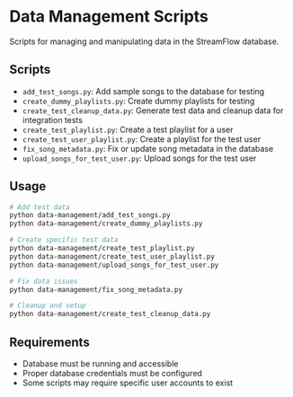 # Data Management Scripts

Scripts for managing and manipulating data in the StreamFlow database.

## Scripts

- `add_test_songs.py`: Add sample songs to the database for testing
- `create_dummy_playlists.py`: Create dummy playlists for testing
- `create_test_cleanup_data.py`: Generate test data and cleanup data for integration tests
- `create_test_playlist.py`: Create a test playlist for a user
- `create_test_user_playlist.py`: Create a playlist for the test user
- `fix_song_metadata.py`: Fix or update song metadata in the database
- `upload_songs_for_test_user.py`: Upload songs for the test user

## Usage

```bash
# Add test data
python data-management/add_test_songs.py
python data-management/create_dummy_playlists.py

# Create specific test data
python data-management/create_test_playlist.py
python data-management/create_test_user_playlist.py
python data-management/upload_songs_for_test_user.py

# Fix data issues
python data-management/fix_song_metadata.py

# Cleanup and setup
python data-management/create_test_cleanup_data.py
```

## Requirements

- Database must be running and accessible
- Proper database credentials must be configured
- Some scripts may require specific user accounts to exist 
